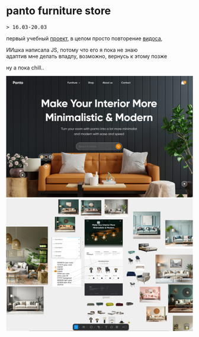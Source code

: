 # panto furniture store

<pre>
> 16.03-20.03 
</pre>	
первый учебный [проект](https://isolatjon.github.io/panto/), в целом просто повторение [видоса](https://youtu.be/ho4zVRaQ6Ow?si=v_f3KOTYefBeSPiG),


ИИшка написала JS, потому что его я пока не знаю </br>
адаптив мне делать впадлу, возможно, вернусь к этому позже
	
ну а пока chill..


![img](img2.png)
![img](img.png)
